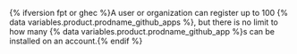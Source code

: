 {% ifversion fpt or ghec %}A user or organization can register up to 100 {% data variables.product.prodname_github_apps %}, but there is no limit to how many {% data variables.product.prodname_github_app %}s can be installed on an account.{% endif %}
